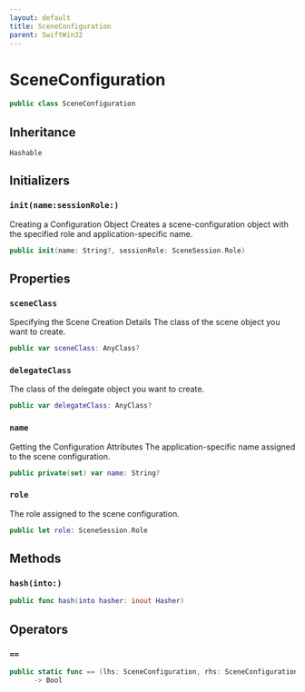 ```yaml
---
layout: default
title: SceneConfiguration
parent: SwiftWin32
---
```

# SceneConfiguration

``` swift
public class SceneConfiguration 
```

## Inheritance

`Hashable`

## Initializers

### `init(name:sessionRole:)`

Creating a Configuration Object
Creates a scene-configuration object with the specified role and
application-specific name.

``` swift
public init(name: String?, sessionRole: SceneSession.Role) 
```

## Properties

### `sceneClass`

Specifying the Scene Creation Details
The class of the scene object you want to create.

``` swift
public var sceneClass: AnyClass?
```

### `delegateClass`

The class of the delegate object you want to create.

``` swift
public var delegateClass: AnyClass?
```

### `name`

Getting the Configuration Attributes
The application-specific name assigned to the scene configuration.

``` swift
public private(set) var name: String?
```

### `role`

The role assigned to the scene configuration.

``` swift
public let role: SceneSession.Role
```

## Methods

### `hash(into:)`

``` swift
public func hash(into hasher: inout Hasher) 
```

## Operators

### `==`

``` swift
public static func == (lhs: SceneConfiguration, rhs: SceneConfiguration)
      -> Bool 
```
